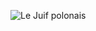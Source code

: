 ![Le Juif polonais](https://upload.wikimedia.org/wikipedia/commons/thumb/e/e1/Denis_Mukwege_par_Claude_Truong-Ngoc_novembre_2014.jpg/300px-Denis_Mukwege_par_Claude_Truong-Ngoc_novembre_2014.jpg)